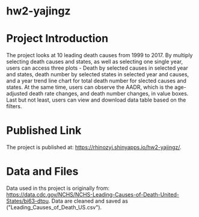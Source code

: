 # hw2-yajingz

# Project Introduction
The project looks at 10 leading death causes from 1999 to 2017. By multiply selecting death causes and states, as well as selecting one single year, users can access three plots - Death by selected causes in selected year and states, death number by selected states in selected year and causes, and a year trend line chart for total death number for slected causes and states. At the same time, users can observe the AADR, which is the age-adjusted death rate changes, and death number changes, in value boxes. Last but not least, users can view and download data table based on the filters.

# Published Link
The project is published at: https://rhinozyj.shinyapps.io/hw2-yajingz/.

# Data and Files
Data used in ths project is originally from: https://data.cdc.gov/NCHS/NCHS-Leading-Causes-of-Death-United-States/bi63-dtpu. Data are cleaned and saved as ("Leading_Causes_of_Death_US.csv").
